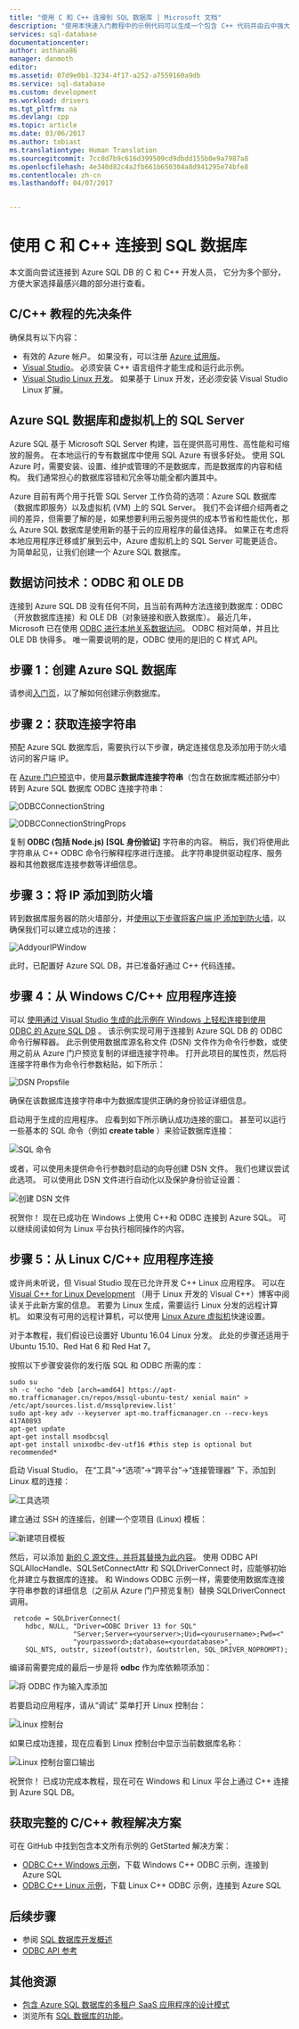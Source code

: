 ```yaml
---
title: "使用 C 和 C++ 连接到 SQL 数据库 | Microsoft 文档"
description: "使用本快速入门教程中的示例代码可以生成一个包含 C++ 代码并由云中强大的 Azure SQL 数据库关系数据库支持的现代应用程序。"
services: sql-database
documentationcenter: 
author: asthana86
manager: danmoth
editor: 
ms.assetid: 07d9e0b1-3234-4f17-a252-a7559160a9db
ms.service: sql-database
ms.custom: development
ms.workload: drivers
ms.tgt_pltfrm: na
ms.devlang: cpp
ms.topic: article
ms.date: 03/06/2017
ms.author: tobiast
ms.translationtype: Human Translation
ms.sourcegitcommit: 7cc8d7b9c616d399509cd9dbdd155b0e9a7987a8
ms.openlocfilehash: 4e340d82c4a2fb661b650304a8d941295e74bfe8
ms.contentlocale: zh-cn
ms.lasthandoff: 04/07/2017


---
```

# <a name="connect-to-sql-database-using-c-and-c"></a>使用 C 和 C++ 连接到 SQL 数据库
本文面向尝试连接到 Azure SQL DB 的 C 和 C++ 开发人员， 它分为多个部分，方便大家选择最感兴趣的部分进行查看。 

## <a name="prerequisites-for-the-cc-tutorial"></a>C/C++ 教程的先决条件
确保具有以下内容：

* 有效的 Azure 帐户。 如果没有，可以注册 [Azure 试用版](https://www.azure.cn/pricing/1rmb-trial/)。
* [Visual Studio](https://www.visualstudio.com/downloads/)。 必须安装 C++ 语言组件才能生成和运行此示例。
* [Visual Studio Linux 开发](https://visualstudiogallery.msdn.microsoft.com/725025cf-7067-45c2-8d01-1e0fd359ae6e)。 如果基于 Linux 开发，还必须安装 Visual Studio Linux 扩展。 

## <a id="AzureSQL"></a>Azure SQL 数据库和虚拟机上的 SQL Server
Azure SQL 基于 Microsoft SQL Server 构建，旨在提供高可用性、高性能和可缩放的服务。 在本地运行的专有数据库中使用 SQL Azure 有很多好处。 使用 SQL Azure 时，需要安装、设置、维护或管理的不是数据库，而是数据库的内容和结构。 我们通常担心的数据库容错和冗余等功能全都内置其中。 

Azure 目前有两个用于托管 SQL Server 工作负荷的选项：Azure SQL 数据库（数据库即服务）以及虚拟机 (VM) 上的 SQL Server。 我们不会详细介绍两者之间的差异，但需要了解的是，如果想要利用云服务提供的成本节省和性能优化，那么 Azure SQL 数据库是使用新的基于云的应用程序的最佳选择。 如果正在考虑将本地应用程序迁移或扩展到云中，Azure 虚拟机上的 SQL Server 可能更适合。 为简单起见，让我们创建一个 Azure SQL 数据库。 

## <a id="ODBC"></a>数据访问技术：ODBC 和 OLE DB
连接到 Azure SQL DB 没有任何不同，且当前有两种方法连接到数据库：ODBC（开放数据库连接）和 OLE DB（对象链接和嵌入数据库）。 最近几年，Microsoft 已在使用 [ODBC 进行本地关系数据访问](https://blogs.msdn.microsoft.com/sqlnativeclient/2011/08/29/microsoft-is-aligning-with-odbc-for-native-relational-data-access/)。 ODBC 相对简单，并且比 OLE DB 快得多。 唯一需要说明的是，ODBC 使用的是旧的 C 样式 API。 

## <a id="Create"></a>步骤 1：创建 Azure SQL 数据库
请参阅[入门页](sql-database-get-started.md)，以了解如何创建示例数据库。  

## <a id="ConnectionString"></a>步骤 2：获取连接字符串
预配 Azure SQL 数据库后，需要执行以下步骤，确定连接信息及添加用于防火墙访问的客户端 IP。 

在 [Azure 门户预览](https://portal.azure.cn/)中，使用**显示数据库连接字符串**（包含在数据库概述部分中）转到 Azure SQL 数据库 ODBC 连接字符串： 

![ODBCConnectionString](./media/sql-database-develop-cplusplus-simple/azureportal.png)

![ODBCConnectionStringProps](./media/sql-database-develop-cplusplus-simple/dbconnection.png)

复制 **ODBC (包括 Node.js) [SQL 身份验证]** 字符串的内容。 稍后，我们将使用此字符串从 C++ ODBC 命令行解释程序进行连接。 此字符串提供驱动程序、服务器和其他数据库连接参数等详细信息。 

## <a id="Firewall"></a>步骤 3：将 IP 添加到防火墙
转到数据库服务器的防火墙部分，并[使用以下步骤将客户端 IP 添加到防火墙](sql-database-configure-firewall-settings.md)，以确保我们可以建立成功的连接： 

![AddyourIPWindow](./media/sql-database-develop-cplusplus-simple/ip.png)

此时，已配置好 Azure SQL DB，并已准备好通过 C++ 代码连接。 

## <a id="Windows"></a>步骤 4：从 Windows C/C++ 应用程序连接
可以 [使用通过 Visual Studio 生成的此示例在 Windows 上轻松连接到使用 ODBC 的 Azure SQL DB](https://github.com/Microsoft/VCSamples/tree/master/VC2015Samples/ODBC%20database%20sample%20%28windows%29) 。 该示例实现可用于连接到 Azure SQL DB 的 ODBC 命令行解释器。 此示例使用数据库源名称文件 (DSN) 文件作为命令行参数，或使用之前从 Azure 门户预览复制的详细连接字符串。 打开此项目的属性页，然后将连接字符串作为命令行参数粘贴，如下所示： 

![DSN Propsfile](./media/sql-database-develop-cplusplus-simple/props.png)

确保在该数据库连接字符串中为数据库提供正确的身份验证详细信息。 

启动用于生成的应用程序。 应看到如下所示确认成功连接的窗口。 甚至可以运行一些基本的 SQL 命令（例如 **create table** ）来验证数据库连接：

![SQL 命令](./media/sql-database-develop-cplusplus-simple/sqlcommands.png)

或者，可以使用未提供命令行参数时启动的向导创建 DSN 文件。 我们也建议尝试此选项。 可以使用此 DSN 文件进行自动化以及保护身份验证设置： 

![创建 DSN 文件](./media/sql-database-develop-cplusplus-simple/datasource.png)

祝贺你！ 现在已成功在 Windows 上使用 C++和 ODBC 连接到 Azure SQL。 可以继续阅读如何为 Linux 平台执行相同操作的内容。 

## <a id="Linux"></a>步骤 5：从 Linux C/C++ 应用程序连接
或许尚未听说，但 Visual Studio 现在已允许开发 C++ Linux 应用程序。 可以在 [Visual C++ for Linux Development](https://blogs.msdn.microsoft.com/vcblog/2016/03/30/visual-c-for-linux-development/) （用于 Linux 开发的 Visual C++）博客中阅读关于此新方案的信息。 若要为 Linux 生成，需要运行 Linux 分发的远程计算机。 如果没有可用的远程计算机，可以使用 [Linux Azure 虚拟机](../virtual-machines/virtual-machines-linux-quick-create-cli.md)快速设置。 

对于本教程，我们假设已设置好 Ubuntu 16.04 Linux 分发。 此处的步骤还适用于 Ubuntu 15.10、Red Hat 6 和 Red Hat 7。 

按照以下步骤安装你的发行版 SQL 和 ODBC 所需的库：

```
sudo su
sh -c 'echo "deb [arch=amd64] https://apt-mo.trafficmanager.cn/repos/mssql-ubuntu-test/ xenial main" > /etc/apt/sources.list.d/mssqlpreview.list'
sudo apt-key adv --keyserver apt-mo.trafficmanager.cn --recv-keys 417A0893
apt-get update
apt-get install msodbcsql
apt-get install unixodbc-dev-utf16 #this step is optional but recommended*
```

启动 Visual Studio。 在“工具”->“选项”->“跨平台”->“连接管理器” 下，添加到 Linux 框的连接： 

![工具选项](./media/sql-database-develop-cplusplus-simple/tools.png)

建立通过 SSH 的连接后，创建一个空项目 (Linux) 模板： 

![新建项目模板](./media/sql-database-develop-cplusplus-simple/template.png)

然后，可以添加 [新的 C 源文件，并将其替换为此内容](https://github.com/Microsoft/VCSamples/blob/master/VC2015Samples/ODBC%20database%20sample%20%28linux%29/odbcconnector/odbcconnector.c)。 使用 ODBC API SQLAllocHandle、SQLSetConnectAttr 和 SQLDriverConnect 时，应能够初始化并建立与数据库的连接。 和 Windows ODBC 示例一样，需要使用数据库连接字符串参数的详细信息（之前从 Azure 门户预览复制）替换 SQLDriverConnect 调用。 

```
 retcode = SQLDriverConnect(
    hdbc, NULL, "Driver=ODBC Driver 13 for SQL"
                "Server;Server=<yourserver>;Uid=<yourusername>;Pwd=<"
                "yourpassword>;database=<yourdatabase>",
    SQL_NTS, outstr, sizeof(outstr), &outstrlen, SQL_DRIVER_NOPROMPT);
```

编译前需要完成的最后一步是将 **odbc** 作为库依赖项添加： 

![将 ODBC 作为输入库添加](./media/sql-database-develop-cplusplus-simple/lib.png)

若要启动应用程序，请从“调试”  菜单打开 Linux 控制台： 

![Linux 控制台](./media/sql-database-develop-cplusplus-simple/linuxconsole.png)

如果已成功连接，现在应看到 Linux 控制台中显示当前数据库名称： 

![Linux 控制台窗口输出](./media/sql-database-develop-cplusplus-simple/linuxconsolewindow.png)

祝贺你！ 已成功完成本教程，现在可在 Windows 和 Linux 平台上通过 C++ 连接到 Azure SQL DB。

## <a id="GetSolution"></a>获取完整的 C/C++ 教程解决方案
可在 GitHub 中找到包含本文所有示例的 GetStarted 解决方案：

* [ODBC C++ Windows 示例](https://github.com/Microsoft/VCSamples/tree/master/VC2015Samples/ODBC%20database%20sample%20%28windows%29)，下载 Windows C++ ODBC 示例，连接到 Azure SQL
* [ODBC C++ Linux 示例](https://github.com/Microsoft/VCSamples/tree/master/VC2015Samples/ODBC%20database%20sample%20%28linux%29)，下载 Linux C++ ODBC 示例，连接到 Azure SQL

## <a name="next-steps"></a>后续步骤
* 参阅 [SQL 数据库开发概述](sql-database-develop-overview.md)
* [ODBC API 参考](https://docs.microsoft.com/sql/odbc/reference/syntax/odbc-api-reference/)

## <a name="additional-resources"></a>其他资源
* [包含 Azure SQL 数据库的多租户 SaaS 应用程序的设计模式](sql-database-design-patterns-multi-tenancy-saas-applications.md)
* 浏览所有 [SQL 数据库的功能](https://www.azure.cn/home/features/sql-database/)。
